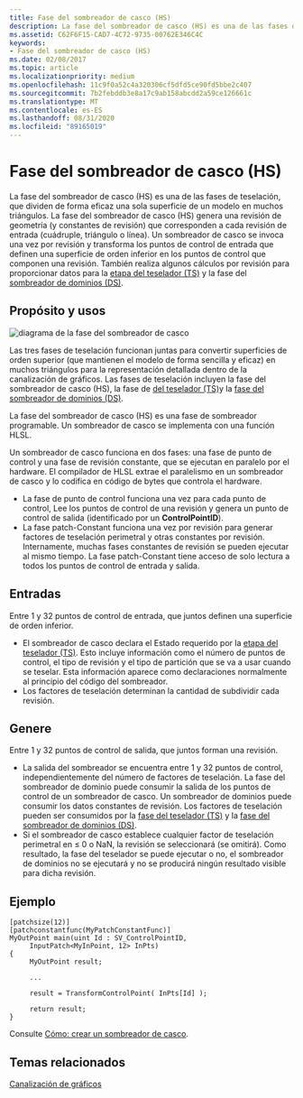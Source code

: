 ```yaml
---
title: Fase del sombreador de casco (HS)
description: La fase del sombreador de casco (HS) es una de las fases de teselación, que dividen de forma eficaz una sola superficie de un modelo en muchos triángulos.
ms.assetid: C62F6F15-CAD7-4C72-9735-00762E346C4C
keywords:
- Fase del sombreador de casco (HS)
ms.date: 02/08/2017
ms.topic: article
ms.localizationpriority: medium
ms.openlocfilehash: 11c9f0a52c4a320306cf5dfd5ce90fd5bbe2c407
ms.sourcegitcommit: 7b2febddb3e8a17c9ab158abcdd2a59ce126661c
ms.translationtype: MT
ms.contentlocale: es-ES
ms.lasthandoff: 08/31/2020
ms.locfileid: "89165019"
---
```

# <a name="hull-shader-hs-stage"></a>Fase del sombreador de casco (HS)

La fase del sombreador de casco (HS) es una de las fases de teselación, que dividen de forma eficaz una sola superficie de un modelo en muchos triángulos. La fase del sombreador de casco (HS) genera una revisión de geometría (y constantes de revisión) que corresponden a cada revisión de entrada (cuádruple, triángulo o línea). Un sombreador de casco se invoca una vez por revisión y transforma los puntos de control de entrada que definen una superficie de orden inferior en los puntos de control que componen una revisión. También realiza algunos cálculos por revisión para proporcionar datos para la [etapa del teselador (TS)](tessellator-stage--ts-.md) y la fase del [sombreador de dominios (DS)](domain-shader-stage--ds-.md).

## <a name="span-idpurpose_and_usesspanspan-idpurpose_and_usesspanspan-idpurpose_and_usesspanpurpose-and-uses"></a><span id="Purpose_and_uses"></span><span id="purpose_and_uses"></span><span id="PURPOSE_AND_USES"></span>Propósito y usos


![diagrama de la fase del sombreador de casco](images/d3d11-hull-shader.png)

Las tres fases de teselación funcionan juntas para convertir superficies de orden superior (que mantienen el modelo de forma sencilla y eficaz) en muchos triángulos para la representación detallada dentro de la canalización de gráficos. Las fases de teselación incluyen la fase del sombreador de casco (HS), la fase de [del teselador (TS)](tessellator-stage--ts-.md)y la [fase del sombreador de dominios (DS)](domain-shader-stage--ds-.md).

La fase del sombreador de casco (HS) es una fase de sombreador programable. Un sombreador de casco se implementa con una función HLSL.

Un sombreador de casco funciona en dos fases: una fase de punto de control y una fase de revisión constante, que se ejecutan en paralelo por el hardware. El compilador de HLSL extrae el paralelismo en un sombreador de casco y lo codifica en código de bytes que controla el hardware.

-   La fase de punto de control funciona una vez para cada punto de control, Lee los puntos de control de una revisión y genera un punto de control de salida (identificado por un **ControlPointID**).
-   La fase patch-Constant funciona una vez por revisión para generar factores de teselación perimetral y otras constantes por revisión. Internamente, muchas fases constantes de revisión se pueden ejecutar al mismo tiempo. La fase patch-Constant tiene acceso de solo lectura a todos los puntos de control de entrada y salida.

## <a name="span-idinputspanspan-idinputspanspan-idinputspaninput"></a><span id="Input"></span><span id="input"></span><span id="INPUT"></span>Entradas


Entre 1 y 32 puntos de control de entrada, que juntos definen una superficie de orden inferior.

-   El sombreador de casco declara el Estado requerido por la [etapa del teselador (TS)](tessellator-stage--ts-.md). Esto incluye información como el número de puntos de control, el tipo de revisión y el tipo de partición que se va a usar cuando se teselar. Esta información aparece como declaraciones normalmente al principio del código del sombreador.
-   Los factores de teselación determinan la cantidad de subdividir cada revisión.

## <a name="span-idoutputspanspan-idoutputspanspan-idoutputspanoutput"></a><span id="Output"></span><span id="output"></span><span id="OUTPUT"></span>Genere


Entre 1 y 32 puntos de control de salida, que juntos forman una revisión.

-   La salida del sombreador se encuentra entre 1 y 32 puntos de control, independientemente del número de factores de teselación. La fase del sombreador de dominio puede consumir la salida de los puntos de control de un sombreador de casco. Un sombreador de dominios puede consumir los datos constantes de revisión. Los factores de teselación pueden ser consumidos por la [fase del teselador (TS)](tessellator-stage--ts-.md) y la [fase del sombreador de dominios (DS)](domain-shader-stage--ds-.md).
-   Si el sombreador de casco establece cualquier factor de teselación perimetral en ≤ 0 o NaN, la revisión se seleccionará (se omitirá). Como resultado, la fase del teselador se puede ejecutar o no, el sombreador de dominios no se ejecutará y no se producirá ningún resultado visible para dicha revisión.

## <a name="span-idexamplespanspan-idexamplespanspan-idexamplespanexample"></a><span id="Example"></span><span id="example"></span><span id="EXAMPLE"></span>Ejemplo


```hlsl
[patchsize(12)]
[patchconstantfunc(MyPatchConstantFunc)]
MyOutPoint main(uint Id : SV_ControlPointID,
     InputPatch<MyInPoint, 12> InPts)
{
     MyOutPoint result;
     
     ...
     
     result = TransformControlPoint( InPts[Id] );

     return result;
}
```

Consulte [Cómo: crear un sombreador de casco](/windows/desktop/direct3d11/direct3d-11-advanced-stages-hull-shader-create).

## <a name="span-idrelated-topicsspanrelated-topics"></a><span id="related-topics"></span>Temas relacionados


[Canalización de gráficos](graphics-pipeline.md)

 

 